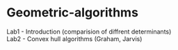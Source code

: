 # Geometric-algorithms

Lab1 - Introduction (comparision of diffrent determinants)  
Lab2 - Convex hull algorithms (Graham, Jarvis)  
